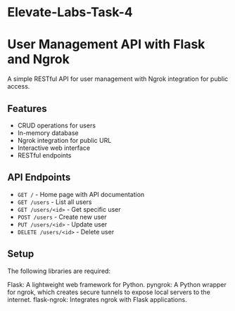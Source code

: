 # Elevate-Labs-Task-4

# User Management API with Flask and Ngrok

A simple RESTful API for user management with Ngrok integration for public access.

## Features
- CRUD operations for users
- In-memory database
- Ngrok integration for public URL
- Interactive web interface
- RESTful endpoints

## API Endpoints
- `GET /` - Home page with API documentation
- `GET /users` - List all users
- `GET /users/<id>` - Get specific user
- `POST /users` - Create new user
- `PUT /users/<id>` - Update user
- `DELETE /users/<id>` - Delete user

## Setup
The following libraries are required:

Flask: A lightweight web framework for Python.
pyngrok: A Python wrapper for ngrok, which creates secure tunnels to expose local servers to the internet.
flask-ngrok: Integrates ngrok with Flask applications.
